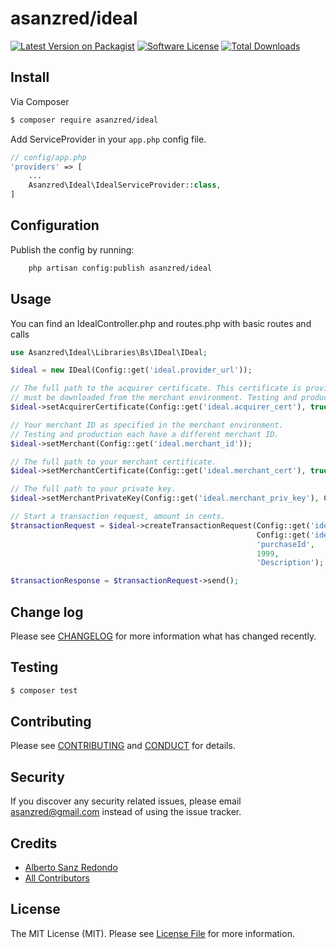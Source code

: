 # asanzred/ideal

[![Latest Version on Packagist][ico-version]][link-packagist]
[![Software License][ico-license]](LICENSE.md)
[![Total Downloads][ico-downloads]][link-downloads]

## Install

Via Composer

``` bash
$ composer require asanzred/ideal
```

Add ServiceProvider in your `app.php` config file.

```php
// config/app.php
'providers' => [
    ...
    Asanzred\Ideal\IdealServiceProvider::class,
]
```

## Configuration

Publish the config by running:

``` bash
    php artisan config:publish asanzred/ideal
```

## Usage

You can find an IdealController.php and routes.php with basic routes and calls

``` php
use Asanzred\Ideal\Libraries\Bs\IDeal\IDeal;

$ideal = new IDeal(Config::get('ideal.provider_url'));

// The full path to the acquirer certificate. This certificate is provided by your iDeal provider and
// must be downloaded from the merchant environment. Testing and production have different certificates.
$ideal->setAcquirerCertificate(Config::get('ideal.acquirer_cert'), true);

// Your merchant ID as specified in the merchant environment.
// Testing and production each have a different merchant ID.
$ideal->setMerchant(Config::get('ideal.merchant_id'));

// The full path to your merchant certificate.
$ideal->setMerchantCertificate(Config::get('ideal.merchant_cert'), true);

// The full path to your private key.
$ideal->setMerchantPrivateKey(Config::get('ideal.merchant_priv_key'), Config::get('ideal.merchant_priv_key_passwd'), true);

// Start a transaction request, amount in cents.
$transactionRequest = $ideal->createTransactionRequest(Config::get('ideal.merchant_issuer'), 
                                                       Config::get('ideal.merchant_return_url'), 
                                                       'purchaseId', 
                                                       1999, 
                                                       'Description');

$transactionResponse = $transactionRequest->send();

```

## Change log

Please see [CHANGELOG](CHANGELOG.md) for more information what has changed recently.

## Testing

``` bash
$ composer test
```

## Contributing

Please see [CONTRIBUTING](CONTRIBUTING.md) and [CONDUCT](CONDUCT.md) for details.

## Security

If you discover any security related issues, please email asanzred@gmail.com instead of using the issue tracker.

## Credits

- [Alberto Sanz Redondo][link-author]
- [All Contributors][link-contributors]

## License

The MIT License (MIT). Please see [License File](LICENSE.md) for more information.

[ico-version]: https://img.shields.io/packagist/v/asanzred/ideal.svg?style=flat-square
[ico-license]: https://img.shields.io/badge/license-MIT-brightgreen.svg?style=flat-square
[ico-downloads]: https://img.shields.io/packagist/dt/asanzred/ideal.svg?style=flat-square

[link-packagist]: https://packagist.org/packages/asanzred/ideal
[link-downloads]: https://packagist.org/packages/asanzred/ideal
[link-author]: https://github.com/asanzred
[link-contributors]: ../../contributors
